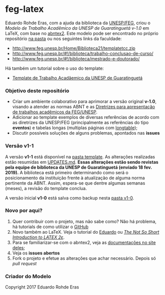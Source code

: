 # feg-latex

Eduardo Rohde Eras, com a ajuda da biblioteca da [UNESP/FEG](http://www.feg.unesp.br/), criou o _Modelo de Trabalho Acadêmico da UNESP de Guaratinguetá v-1.0_ em LaTeX, com base no [abntex2](http://www.abntex.net.br). Este modelo pode ser encontrado no próprio repositório [na pasta](/v1-0/) ou nos seguintes links da faculdade:

- http://www.feg.unesp.br/Home/Biblioteca21/templatetcc.zip
- http://www.feg.unesp.br/#!/biblioteca/trabalho-conclusao-de-curso/
- http://www.feg.unesp.br/#!/biblioteca/mestrado-e-doutorado/

Há também um tutorial sobre o uso do template:

- [Template de Trabalho Acadâemico da UNESP de Guaratinguetá](http://www.feg.unesp.br/Home/Biblioteca21/tutorial_template_tcc.pdf)

### Objetivo deste repositório ###

- Criar um ambiente colaborativo para aprimorar a versão original __v-1.0__, visando a atender as normas ABNT e as [Diretrizes para apresentação de trabalhos acadêmicos da FEG/UNESP](http://www.feg.unesp.br/Home/Biblioteca21/diretrizes-2016.pdf).
- Adicionar ao template exemplos de diversas referências de acordo com as diretrizes da UNESP/FEG (principalmente as referências do tipo __eventos__) e tabelas longas (multiplas páginas com [longtable](https://ctan.org/pkg/longtable));
- Discutir possíveis soluções de alguns problemas, apontados nas __issues__

### Versão __v1-1__ ###

A versão __v1-1__ está disponível na [pasta template](/template/). As alterações realizadas estão resumidas em [UPDATES.md](/UPDATES.md). __Essas alterações estão sendo revistas pela equipe de biblioteca da UNESP de Guaratinguetá (enviado 18 fev. 2019).__ A biblioteca está primeiro determinando como será o posicionamento da instituição frente à atualização de alguma norma pertinente da ABNT. Assim, espera-se que dentre algumas semanas (meses), a revisão do template conclua. 

A versão inicial __v1-0__ está salva como backup nesta [pasta v1-0](/v1-0/).

### Novo por aqui? ###

1. Quer contribuir com o projeto, mas não sabe como? Não há problema, há tutorials de como utilizar o [GitHub](https://guides.github.com/)
1. Novo também ao LaTeX. Veja o tutorial do [Eduardo](http://www.feg.unesp.br/Home/Biblioteca21/tutorial_template_tcc.pdf) ou [_The Not So Short Introduction to LATEX 2ε_](https://ctan.org/tex-archive/info/lshort/english/).
1. Para se familiarizar-se com o abntex2, veja as [documentações no site deles](http://www.abntex.net.br);
1. Veja os __issues abertos__
1. Fork o projeto e efetue as alterações que achar necessário. Depois só _pull request_ 

### Criador do Modelo ###

Copyright 2017 Eduardo Rohde Eras 
